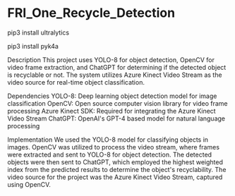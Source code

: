 # FRI_One_Recycle_Detection

pip3 install ultralytics

pip3 install pyk4a

Description
This project uses YOLO-8 for object detection, OpenCV for video frame extraction, and ChatGPT for determining if the detected object is recyclable or not. The system utilizes Azure Kinect Video Stream as the video source for real-time object classification.

Dependencies
YOLO-8: Deep learning object detection model for image classification 
OpenCV: Open source computer vision library for video frame processing 
Azure Kinect SDK: Required for integrating the Azure Kinect Video Stream 
ChatGPT: OpenAI's GPT-4 based model for natural language processing 

Implementation
We used the YOLO-8 model for classifying objects in images. OpenCV was utilized to process the video stream, where frames were extracted and sent to YOLO-8 for object detection. The detected objects were then sent to ChatGPT, which employed the highest weighted index from the predicted results to determine the object's recyclability. The video source for the project was the Azure Kinect Video Stream, captured using OpenCV.
